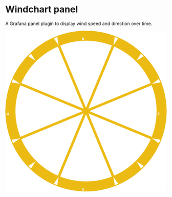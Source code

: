 # Windchart panel

A Grafana panel plugin to display wind speed and direction over time.

![Compass](src/img/compass.svg)
